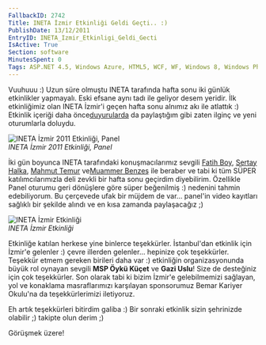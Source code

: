 ```yaml
---
FallbackID: 2742
Title: INETA İzmir Etkinliği Geldi Geçti.. :)
PublishDate: 13/12/2011
EntryID: INETA_Izmir_Etkinligi_Geldi_Gecti
IsActive: True
Section: software
MinutesSpent: 0
Tags: ASP.NET 4.5, Windows Azure, HTML5, WCF, WF, Windows 8, Windows Phone, Windows Phone 7.5, Windows Server 8
---
```

Vuuhuuu :) Uzun süre olmuştu INETA tarafında hafta sonu iki günlük
etkinlikler yapmayalı. Eski efsane aynı tadı ile geliyor desem yeridir.
İlk etkinliğimiz olan INETA İzmir'i geçen hafta sonu alnımız akı ile
atlattık :) Etkinlik içeriği daha
önce[duyurularda](http://daron.yondem.com/tr/post/Yazilimcilar_Izmir_de_Bulusuyor)
da paylaştığım gibi zaten ilginç ve yeni oturumlarla doluydu.

![INETA İzmir 2011 Etkinliği,
Panel](http://cdn.daron.yondem.com/assets/2742/ineta_izmir_1.jpg)\
*INETA İzmir 2011 Etkinliği, Panel*

İki gün boyunca INETA tarafındaki konuşmacılarımız sevgili [Fatih
Boy](http://www.enterprisecoding.com/blog/post/yazilimcilar-izmirde-bulustu),
[Sertay Halka](http://mct.sertayhalka.com/), [Mahmut
Temur](http://www.mahmuttemur.com/) ve[Muammer
Benzeş](http://www.muammerbenzes.com/) ile beraber ve tabi ki tüm SÜPER
katılımcılarımızla deli zevkli bir hafta sonu geçirdim diyebilirim.
Özellikle Panel oturumu geri dönüşlere göre süper beğenilmiş :) nedenini
tahmin edebiliyorum. Bu çerçevede ufak bir müjdem de var... panel'in
video kayıtları sağlıklı bir şekilde alındı ve en kısa zamanda
paylaşacağız ;)

![INETA İzmir
Etkinliği](http://cdn.daron.yondem.com/assets/2742/ineta_izmir_2.jpg)\
*INETA İzmir Etkinliği*

Etkinliğe katılan herkese yine binlerce teşekkürler. İstanbul'dan
etkinlik için İzmir'e gelenler :) çevre illerden gelenler... hepinize
çok teşekkürler. Teşekkür etmem gereken birileri daha var :) etkinliğin
organizasyonunda büyük rol oynayan sevgili **MSP Öykü Küçet** ve **Gazi
Uslu**! Size de desteğiniz için çok teşekkürler. Son olarak tabi ki
bizim İzmir'e gelebilmemizi sağlayan, yol ve konaklama masraflarımızı
karşılayan sponsorumuz Bemar Kariyer Okulu'na da teşekkürlerimizi
iletiyoruz.

Eh artık teşekkürleri bitirdim galiba :) Bir sonraki etkinlik sizin
şehrinizde olabilir ;) takipte olun derim ;)

Görüşmek üzere!


